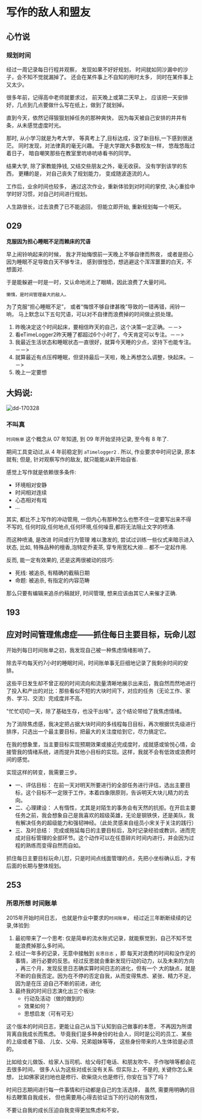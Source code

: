 # 写作的敌人和盟友

## 心竹说

### 规划时间

经过一周记录每日行程并观察，
发现如果不好好规划，
时间就如同沙漏中的沙子，会不知不觉就漏掉了。
还会在某件事上不自知的用时太多，
同时在某件事上又太少。

很多年前，记得高中老师就要求过，
前天晚上或第二天早上，
应该把一天安排好，几点到几点要做什么写在纸上，做到了就划掉。

直到今天，依然记得狠狠划掉任务的那种爽快，
因为每天被自己安排的井井有条，从未感觉虚度时光。

那时, 从小学习就是为考大学，
等真考上了,目标达成，没了新目标,一下感到很迷茫。
同时发现，对法律真的毫无兴趣。
于是大学跟大多数校友一样，
悠哉悠哉过着日子，
暗自嘲笑那些在教室里吭哧吭哧看书的同学。

结果大学, 除了家教能挣钱, 又结交些朋友之外，毫无收获。
没有学到该学的东西，
更糟的是，
对自己丧失了规划能力，
变成随波逐流的人。

工作后，业余时间也较多，
通过这次作业，重新体验到对时间的掌控, 决心重拾中学时好习惯，对自己时间进行规划。

人生路很长，过去浪费了已不能追回，
但能立即开始, 重新规划每一个明天。

## 029

**克服因为担心睡眠不足而赖床的咒语**

早上闹铃响起来的时候，
我才开始悔恨前一天晚上不够自律而熬夜，
或者是担心因为睡眠不足导致白天不够专注，
感到很惶恐，想逃避这个浑浑噩噩的白天，不想面对.

于是能躲避一时是一时，又认命地闭上了眼睛，因此浪费了大量时间。

    懒惰，是时间管理最大的敌人。

为了克服“担心睡眠不足”，
或者“悔恨不够自律甚晚”导致的一错再错，闹铃一响，
马上默念以下五句咒语，可以对不自律而浪费掉的时间做止损处理。

1. 昨晚决定这个时间起床，要相信昨天的自己，这个决策一定正确。－－>
1.  看eTimeLogger2昨天睡了都超过6个小时了，今天肯定可以专注。－－>
1.   我最近生活状态和睡眠状态一直很好，就算今天睡的少点，坚持下也能专注。－－>
1.  就算最近有点压榨睡眠，但坚持最后一天啦，晚上再想怎么调整，快起床。－－>
1. 晚上一定要想

## 大妈说:

![dd-170328](http://openmindclub.qiniucdn.com/res/tapes/GC4/S10E15gDAMA/dd-170328.jpg?imageView2/2/w/200)

### 不叫真

`时间帐单` 这个概念从 07 年知道,
到 09 年开始坚持记录,
至今有 8 年了.

期间工具变动过,从 4 年前稳定到 `aTimelogger2` .
所以, 作业要求中时间记录, 原本就有;
但是, 针对观察写作的敌友, 就只能能从新开始自省.

感觉上写作就是依赖很多条件:

- 环境相对安静
- 时间相对连续
- 心态相对有戏
- ...

其实, 都比不上写作的冲动管用,
一但内心有那种怎么也憋不住一定要写出来不得不写的,
任何时段,任何地点,任何环境,任何噪音,都将无法阻止文字的喷涌.

而这种喷涌, 是改进 时间或行为管理 难以激发的,
尝试过训练一些仪式来暗示进入状态,
比如, 特殊品种的檀香,泡特定乔麦茶, 穿专用宽松大褂...
都不一定起作用.

反而, 能一定有效果的, 还是这两很被动的技巧:

- 死线: 被追杀, 有精确的截稿日期
- 命题: 被追杀, 有指定的内容范畴

那么只要有编辑来追杀约稿就好,
时间管理, 想来应该由其它人来催才正确.

## 193

## 应对时间管理焦虑症——抓住每日主要目标，玩命儿怼

开始列每日时间账单之初，我发现自己被一种焦虑情绪影响了。

除去平均每天约7小时的睡眠时间，时间账单事无巨细地记录了我剩余时间的安排。

这些平日发生却不曾正视的时间流向和流量清晰地展示出来后，我自然而然地进行了投入和产出的对比：那些看似不短的大块时间下，对应的任务（无论工作、家务、学习、交流）完成度并不高。

"忙忙叨叨一天，除了基础生存，也没干出啥"。这个结论带给了我焦虑情绪。

为了消除焦虑感，我决定把占据大块时间的多线程每日目标，再次根据优先级进行排序，只选出一个最主要目标，把最大的关注度给到它，尽力搞定它。

在我的想象里，当主要目标实现预期效果或接近完成度时，成就感或愉悦心情，会接管我的情绪系统，进而提升其他小目标的实现。这样，我就不会有低效或浪费时间的感觉。

实现这样的转变，我需要三步。

- 一、评估目标：
在前一天对明天所要进行的全部任务进行评估，选出主要目标，这个目标不一定限于工作，本着四象限原则，告诉明天大块儿精力的去向。
- 二、心理建设：
人有惰性，尤其是对陌生的事务会有天然的抗拒。在开启主要任务之前，我会想象自己是我喜欢的超级英雄，无论是钢铁侠，还是美队，我有解决任务的超级能力和强韧神经。（此处灵感来自组员小宋关于关注的践行）
- 三、及时总结：
完成或拖延每日的主要目标后，及时记录经验或教训，进而完成对目标管理的全部环节。这个动作可以在任意碎片时间内进行，并会因为过程的熟练而变得自然而自如。

抓住每日主要目标玩命儿怼，只是时间点线面管理的点，先把小坐标确认后，才有后面的长期与整体规划。

## 253

### 所思所想 时间账单

2015年开始时间日志，
也就是作业中要求的`时间账单`，
经过近三年断断续续的记录,体验到:

1. 最初带来了一个思考: 仅是简单的流水账式记录，就能察觉到，自己不知不觉能浪费掉那么多时间。
2. 经过一年多的记录，无意中接触到 `反思日志` ，即 每天对浪费的时间和没作足的事情，进行必要的反思。经过反思就会重新发现行动的动力，以及未来的方向
，再三个月，发现反思日志确实算时间日志的进化，但有一个
大的缺点，就是不断的自我否定。因为在不停的否定自我，从而变得焦虑、紧张、精力不足，因为是在压
迫自己不断的前进，进化
3. 最终我的时间日志演化出三个板块:
    + 行动及活动（做的做到的）
    + 效果如何？
    + 思想启发（可有可无）

这个版本的时间日志，更能让自己从当下认知到自己做事的本愿，
不再因为所谓背离自我成长而焦虑。
毕竟我们是多种身份的社会人，同时是公司的员工、某些的上级或者下级、
儿女、父母、兄弟姐妹等等，
这些身份带来的人生体验是必须的。

比如给女儿做饭、给家人当司机、给父母打电话、和朋友吹牛、手作咖啡等都会花去很多时间，
很多人认为这些对成长没有关系.
但实际上，不是的,
关键你怎么来想，
比如佛家说扫地也是修行、砍柴烧火也是修行,
你安在当下了吗？

时间日志期间进行每一件事情和行动都是自己的生活选择，
虽然, 需要用明确的目标去鞭策自我成长，
但也需要用心得去验证当下的行动的有效性，

不要让自我的成长压迫自我变得更加焦虑和不安。





